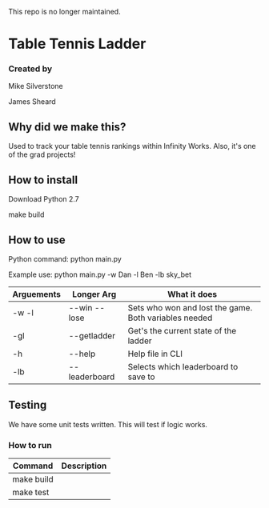 This repo is no longer maintained.

# Table Tennis Ladder

### Created by
Mike Silverstone

James Sheard

## Why did we make this?

Used to track your table tennis rankings within Infinity Works. Also, it's one of the grad projects!

## How to install

Download Python 2.7

make build

## How to use

Python command:
python main.py

Example use:
python main.py -w Dan -l Ben -lb sky_bet

|Arguements|Longer Arg|What it does|
|-|-|-|
|-w <name> -l <name>|--win <name> --lose <name>|Sets who won and lost the game. Both variables needed|
|-gl|--getladder|Get's the current state of the ladder|
|-h|--help|Help file in CLI|
|-lb|--leaderboard|Selects which leaderboard to save to|
  
## Testing
We have some unit tests written. This will test if logic works.

### How to run
|Command|Description|
|-|-|
|make build|
|make test|
